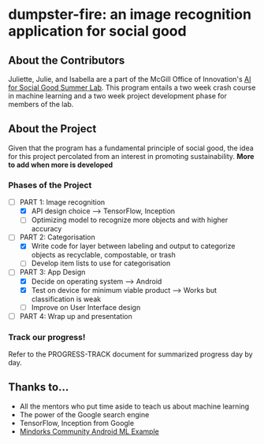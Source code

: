 # dumpster-fire: an image recognition application for social good

## About the Contributors

Juliette, Julie, and Isabella are a part of the McGill Office of Innovation's [AI for Social Good Summer Lab](https://www.mcgill-innovation.com/ai-summer-lab). This program entails a two week crash course in machine learning and a two week project development phase for members of the lab. 

## About the Project

Given that the program has a fundamental principle of social good, the idea for this project percolated from an interest in promoting sustainability. **More to add when more is developed**

### Phases of the Project

- [ ] PART 1: Image recognition
	- [x] API design choice --> TensorFlow, Inception
	- [ ] Optimizing model to recognize more objects and with higher accuracy
- [ ] PART 2: Categorisation
	- [x] Write code for layer between labeling and output to categorize objects as recyclable, compostable, or trash
	- [ ] Develop item lists to use for categorisation
- [ ] PART 3: App Design
	- [x] Decide on operating system --> Android
	- [x] Test on device for minimum viable product  --> Works but classification is weak
	- [ ] Improve on User Interface design
- [ ] PART 4: Wrap up and presentation

### Track our progress! 

Refer to the PROGRESS-TRACK document for summarized progress day by day.

## Thanks to...

- All the mentors who put time aside to teach us about machine learning 
- The power of the Google search engine
- TensorFlow, Inception from Google
- [Mindorks Community Android ML Example](https://github.com/MindorksOpenSource/AndroidTensorFlowMachineLearningExample/)
